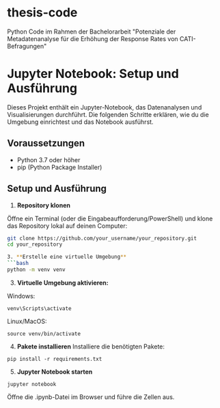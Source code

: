 # thesis-code
Python Code im Rahmen der Bachelorarbeit "Potenziale der Metadatenanalyse für die Erhöhung der Response Rates von CATI-Befragungen"

# Jupyter Notebook: Setup und Ausführung

Dieses Projekt enthält ein Jupyter-Notebook, das Datenanalysen und Visualisierungen durchführt. Die folgenden Schritte erklären, wie du die Umgebung einrichtest und das Notebook ausführst.

## Voraussetzungen
- Python 3.7 oder höher
- pip (Python Package Installer)

## Setup und Ausführung

1. **Repository klonen**

Öffne ein Terminal (oder die Eingabeaufforderung/PowerShell) und klone das Repository lokal auf deinen Computer:
   ```bash
   git clone https://github.com/your_username/your_repository.git
   cd your_repository

3. **Erstelle eine virtuelle Umgebung**
  ```bash
  python -m venv venv
  ```
3. **Virtuelle Umgebung aktivieren:**

Windows:
```
venv\Scripts\activate
```
Linux/MacOS:
```
source venv/bin/activate
```
4. **Pakete installieren**
Installiere die benötigten Pakete:
```
pip install -r requirements.txt
```
5. **Jupyter Notebook starten**
```
jupyter notebook
```
Öffne die .ipynb-Datei im Browser und führe die Zellen aus.




        
